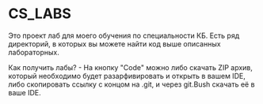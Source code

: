 # CS_LABS
Это проект лаб для моего обучения по специальности КБ. Есть ряд директорий, в которых вы можете найти код выше описанных лабораторных.

Как получить лабы? - На кнопку "Code" можно либо скачать ZIP архив, который необходимо будет разарфивировать и открыть в вашем IDE, либо скопировать ссылку с концом на .git, и через git.Bush скачать её в ваше IDE.

